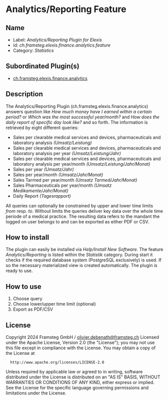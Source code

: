 # Analytics/Reporting Feature
## Name
* Label: _Analytics/Reporting Plugin for Elexis_
* id: _ch.framsteg.elexis.finance.analytics.feature_
* Category: _Statistics_

## Subordinated Plugin(s)
* [ch.framsteg.elexis.finance.analytics](https://github.com/elexis/elexis-3-base/tree/master/bundles/ch.framsteg.elexis.finance.analytics)
## Description
The Analytics/Reporting Plugin (ch.framsteg.elexis.finance.analytics) answers question like *How much money have I earned within a certain period?* or *Which was the most successful year/month?* and *How does the daily report of specific day look like?* and so forth. The information is retrieved by eight different queries:

* Sales per clearable medical services and devices, pharmaceuticals and laboratory analysis _(Umsatz/Leistung)_
* Sales per clearable medical services and devices, pharmaceuticals and laboratory analysis per year _(Umsatz/Leistung/Jahr)_
* Sales per clearable medical services and devices, pharmaceuticals and laboratory analysis per year/month _(Umsatz/Leistung/Jahr/Monat)_
* Sales per year _(Umsatz/Jahr)_
* Sales per year/month _(Umsatz/Jahr/Monat)_
* Sales Tarmed per year/month _(Umsatz Tarmed/Jahr/Monat)_
* Sales Pharmaceuticals per year/month _(Umsatz Medikamente/Jahr/Monat)_
* Daily Report _(Tagesrapport)_

All queries can optionally be constrained by upper and lower time limits _from_ resp. _to_. Without limits the queries deliver key data over the whole time periode of a medical practice. The resulting data refers to the mandant the logged on user belongs to and can be exported as either PDF or CSV.

## How to install
The plugin can easily be installed via _Help/Install New Software_. The feature _Analytics/Reporting_ is listed within the _Statistik_ category. During start it checks if the required database system (PostgreSQL exclusively) is used. If so the necessary materialized view is created automatically. The plugin is ready to use.
## How to use
1. Choose query
2. Choose lower/upper time limit (optional)
3. Export as PDF/CSV

## License
Copyright 2024 Framsteg GmbH / olivier.debenath@framsteg.ch
Licensed under the Apache License, Version 2.0 (the "License");
you may not use this file except in compliance with the License.
You may obtain a copy of the License at

      http://www.apache.org/licenses/LICENSE-2.0

Unless required by applicable law or agreed to in writing, software
distributed under the License is distributed on an "AS IS" BASIS,
WITHOUT WARRANTIES OR CONDITIONS OF ANY KIND, either express or implied.
See the License for the specific language governing permissions and
limitations under the License.
